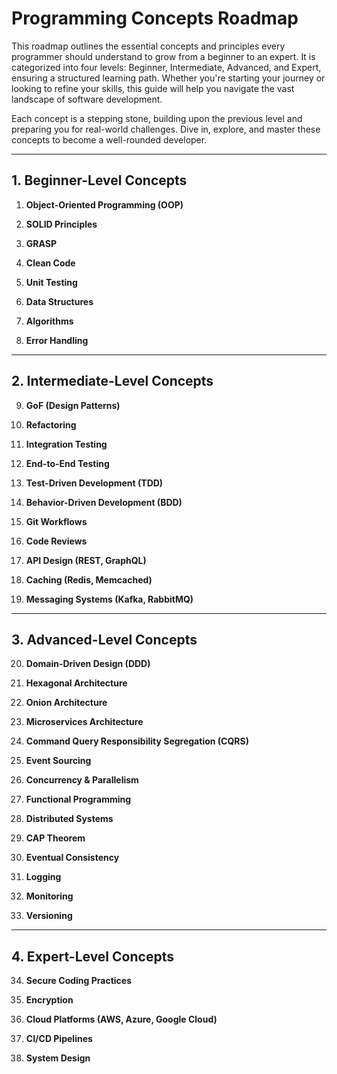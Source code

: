 # Programming Concepts Roadmap

This roadmap outlines the essential concepts and principles every programmer should understand to grow from a beginner to an expert. It is categorized into four levels: Beginner, Intermediate, Advanced, and Expert, ensuring a structured learning path. Whether you're starting your journey or looking to refine your skills, this guide will help you navigate the vast landscape of software development.  

Each concept is a stepping stone, building upon the previous level and preparing you for real-world challenges. Dive in, explore, and master these concepts to become a well-rounded developer.

---


## 1. Beginner-Level Concepts

1. **Object-Oriented Programming (OOP)**

2. **SOLID Principles**

3. **GRASP**

4. **Clean Code**

5. **Unit Testing**

6. **Data Structures**

7. **Algorithms**

8. **Error Handling**

---

## 2. Intermediate-Level Concepts

9. **GoF (Design Patterns)**

10. **Refactoring**

11. **Integration Testing**

12. **End-to-End Testing**

13. **Test-Driven Development (TDD)**

14. **Behavior-Driven Development (BDD)**

15. **Git Workflows**

16. **Code Reviews**

17. **API Design (REST, GraphQL)**

18. **Caching (Redis, Memcached)**

19. **Messaging Systems (Kafka, RabbitMQ)**

---

## 3. Advanced-Level Concepts

20. **Domain-Driven Design (DDD)**

21. **Hexagonal Architecture**

22. **Onion Architecture**

23. **Microservices Architecture**

24. **Command Query Responsibility Segregation (CQRS)**

25. **Event Sourcing**

26. **Concurrency & Parallelism**

27. **Functional Programming**

28. **Distributed Systems**

29. **CAP Theorem**

30. **Eventual Consistency**

31. **Logging**

32. **Monitoring**

33. **Versioning**

---

## 4. Expert-Level Concepts

34. **Secure Coding Practices**

35. **Encryption**

36. **Cloud Platforms (AWS, Azure, Google Cloud)**

37. **CI/CD Pipelines**

38. **System Design**
